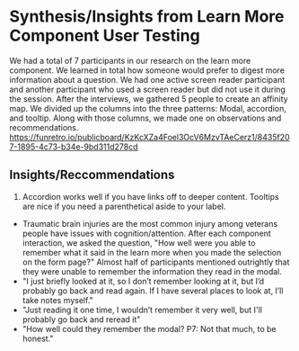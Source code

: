 # Synthesis/Insights from Learn More Component User Testing

We had a total of 7 participants in our research on the learn more component. We learned in total how someone would prefer to digest more information about a question. We had one active screen reader participant and another participant who used a screen reader but did not use it during the session. After the interviews, we gathered 5 people to create an affinity map. We divided up the columns into the three patterns: Modal, accordion, and tooltip. Along with those columns, we made one on observations and recommendations. https://funretro.io/publicboard/KzKcXZa4Foel3OcV6MzvTAeCerz1/8435f207-1895-4c73-b34e-9bd311d278cd

## Insights/Reccommendations

1. Accordion works well if you have links off to deeper content. Tooltips are nice if you need a parenthetical aside to your label. 
* Traumatic brain injuries are the most common injury among veterans people have issues with cognition/attention. After each component interaction, we asked the question, "How well were you able to remember what it said in the learn more when you made the selection on the form page?" Almost half of participants mentioned outrightly that they were unable to remember the information they read in the modal. 
* "I just briefly looked at it, so I don’t remember looking at it, but I’d probably go back and read again. If I have several places to look at, I’ll take notes myself."
* "Just reading it one time, I wouldn’t remember it very well, but I'll probably go back and reread it"
* "How well could they remember the modal? P7: Not that much, to be honest."


